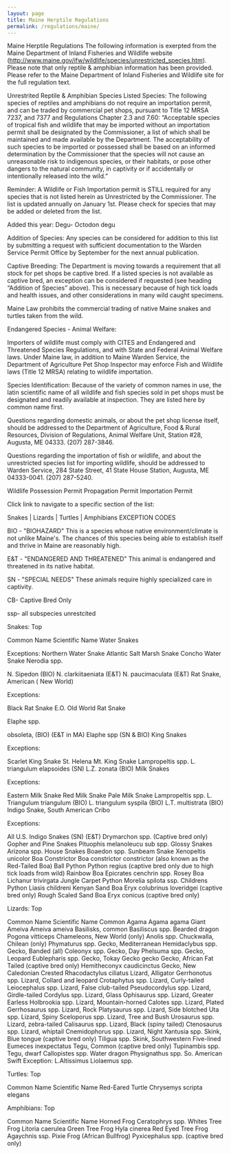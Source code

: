 ```yaml
---
layout: page
title: Maine Herptile Regulations
permalink: /regulations/maine/
---
```


Maine Herptile Regulations
The following information is exerpted from the Maine Department of Inland Fisheries and Wildlife website (http://www.maine.gov/ifw/wildlife/species/unrestricted_species.htm). Please note that only reptile & amphibian information has been provided. Please refer to the Maine Department of Inland Fisheries and Wildlife site for the full regulation text.

Unrestrited Reptile & Amphibian Species
Listed Species: The following species of reptiles and amphibians do not require an importation permit, and can be traded by commercial pet shops, pursuant to Title 12 MRSA 7237, and 7377 and Regulations Chapter 2.3 and 7.60: “Acceptable species of tropical fish and wildlife that may be imported without an importation permit shall be designated by the Commissioner, a list of which shall be maintained and made available by the Department. The acceptability of such species to be imported or possessed shall be based on an informed determination by the Commissioner that the species will not cause an unreasonable risk to indigenous species, or their habitats, or pose other dangers to the natural community, in captivity or if accidentally or intentionally released into the wild.”

Reminder: A Wildlife or Fish Importation permit is STILL required for any species that is not listed herein as Unrestricted by the Commissioner. The list is updated annually on January 1st. Please check for species that may be added or deleted from the list.

Added this year: Degu- Octodon degu

Addition of Species: Any species can be considered for addition to this list by submitting a request with sufficient documentation to the Warden Service Permit Office by September for the next annual publication.

Captive Breeding: The Department is moving towards a requirement that all stock for pet shops be captive bred. If a listed species is not available as captive bred, an exception can be considered if requested (see heading “Addition of Species” above). This is necessary because of high tick loads and health issues, and other considerations in many wild caught specimens.

Maine Law prohibits the commercial trading of native Maine snakes and turtles taken from the wild.

Endangered Species - Animal Welfare:

Importers of wildlife must comply with CITES and Endangered and Threatened Species Regulations, and with State and Federal Animal Welfare laws. Under Maine law, in addition to Maine Warden Service, the Department of Agriculture Pet Shop Inspector may enforce Fish and Wildlife laws (Title 12 MRSA) relating to wildlife importation.

Species Identification: Because of the variety of common names in use, the latin scientific name of all wildlife and fish species sold in pet shops must be designated and readily available at inspection. They are listed here by common name first.

Questions regarding domestic animals, or about the pet shop license itself, should be addressed to the Department of Agriculture, Food & Rural Resources, Division of Regulations, Animal Welfare Unit, Station #28, Augusta, ME 04333. (207) 287-3846.

Questions regarding the importation of fish or wildlife, and about the unrestricted species list for importing wildlife, should be addressed to Warden Service, 284 State Street, 41 State House Station, Augusta, ME 04333-0041. (207) 287-5240.

Wildlife Possession Permit
Propagation Permit
Importation Permit

 

Click link to navigate to a specific section of the list:

Snakes | Lizards | Turtles | Amphibians
EXCEPTION CODES

BIO - "BIOHAZARD" This is a species whose native environment/climate is not unlike Maine's. The chances of this species being able to establish itself and thrive in Maine are reasonably high. 

E&T - "ENDANGERED AND THREATENED" This animal is endangered and threatened in its native habitat. 

SN - "SPECIAL NEEDS" These animals require highly specialized care in captivity. 

CB- Captive Bred Only 

ssp- all subspecies unrestcited



Snakes:
Top

Common Name	Scientific Name
Water Snakes

Exceptions:
Northern Water Snake
Atlantic Salt Marsh Snake
Concho Water Snake
Nerodia spp.



N. Sipedon (BIO)
N. clarkiitaeniata (E&T)
N. paucimaculata (E&T)
Rat Snake, American ( New World) 

Exceptions:

Black Rat Snake E.O.
Old World Rat Snake


Elaphe spp.

obsoleta, (BIO) (E&T in MA)
Elaphe spp (SN & BIO)
King Snakes

Exceptions:

Scarlet King Snake 
St. Helena Mt. King Snake
Lampropeltis spp.
L. triangulum elapsoides (SN) 
L.Z. zonata (BIO)
Milk Snakes

Exceptions:

Eastern Milk Snake
Red Milk Snake
Pale Milk Snake
Lampropeltis spp.
L. Triangulum triangulum (BIO)
L. triangulum syspila (BIO)
L.T. multistrata (BIO)
Indigo Snake, South American Cribo

Exceptions:

All U.S. Indigo Snakes (SN) (E&T)
Drymarchon spp. (Captive bred only)
Gopher and Pine Snakes	Pituophis melanoleucu sub spp.
Glossy Snakes	Arizona spp.
House Snakes	Boaedon spp.
Sunbeam Snake	Xenopeltis unicolor
Boa Constrictor	Boa constrictor constrictor (also known as the Red-Tailed Boa)
Ball Python	Python regius (captive bred only due to high tick loads from wild)
Rainbow Boa	Epicrates cenchrin spp.
Rosey Boa	Lichanur trivirgata
Jungle Carpet Python	Morelia spilota ssp.
Childrens Python	Liasis childreni
Kenyan Sand Boa	Eryx colubrinus loveridgei (captive bred only)
Rough Scaled Sand Boa	Eryx conicus (captive bred only)


Lizards:
Top

Common Name	Scientific Name
Common Agama	Agama agama
Giant Ameiva	Ameiva ameiva
Basilisks, common	Basiliscus spp.
Bearded dragon	Pogona vitticeps
Chameleons, New World (only)	Anolis spp.
Chuckwalla, Chilean (only)	Phymaturus spp.
Gecko, Mediterranean	Hemidaclybus spp.
Gecko, Banded (all)	Coleonyx spp.
Gecko, Day	Phelsuma spp.
Gecko, Leopard	Eublepharis spp.
Gecko, Tokay	Gecko gecko
Gecko, African Fat Tailed (captive bred only)	Hemitheconyx caudicinctus
Gecko, New Caledonian Crested	Rhacodactylus ciliatus
Lizard, Alligator	Gerrhonotus spp.
Lizard, Collard and leopard	Crotaphytus spp.
Lizard, Curly-tailed	Leiocephalus spp.
Lizard, False club-tailed	Pseudocordylus spp.
Lizard, Girdle-tailed	Cordylus spp.
Lizard, Glass	Ophisaurus spp.
Lizard, Greater Earless	Holbrookia spp.
Lizard, Mountain-horned	Calotes spp.
Lizard, Plated	Gerrhosaurus spp.
Lizard, Rock	Platysaurus spp.
Lizard, Side blotched	Uta spp.
Lizard, Spiny	Sceloporus spp.
Lizard, Tree and Bush	Urosaurus spp.
Lizard, zebra-tailed	Calisaurus spp.
Lizard, Black (spiny tailed)	Ctenosaurus spp.
Lizard, whiptail	Cnemidophorus spp.
Lizard, Night	Xantusia spp.
Skink, Blue tongue (captive bred only)	Tiligua spp.
Skink, Southwestern Five-lined	Eumeces inexpectatus
Tegu, Common (captive bred only)	Tupinambis spp.
Tegu, dwarf	Callopistes spp.
Water dragon	Physignathus spp.
So. American Swift Exception: L.Altissimus	Liolaemus spp.


Turtles:
Top

Common Name	Scientific Name
Red-Eared Turtle	Chrysemys scripta elegans


Amphibians:
Top

Common Name	Scientific Name
Horned Frog	Ceratophrys spp.
Whites Tree Frog	Litoria caerulea
Green Tree Frog	Hyla cinerea
Red Eyed Tree Frog	Agaychnis ssp.
Pixie Frog (African Bullfrog)	Pyxicephalus spp. (captive bred only)
